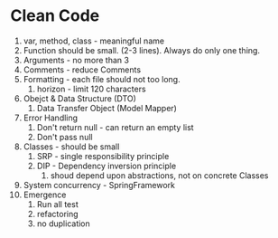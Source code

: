 # Clean Code 
1. var, method, class - meaningful name
2. Function should be small. (2-3 lines). Always do only one thing.
3. Arguments - no more than 3
4. Comments - reduce Comments
5. Formatting - each file should not too long. 
   1. horizon - limit 120 characters
6. Obejct & Data Structure (DTO)
   1. Data Transfer Object (Model Mapper)
7. Error Handling
   1. Don't return null - can return an empty list
   2. Don't pass null
8. Classes - should be small 
   1. SRP - single responsibility principle
   2. DIP - Dependency inversion principle 
      1. shoud depend upon abstractions, not on concrete Classes
9. System concurrency - SpringFramework
10. Emergence
    1.  Run all test
    2.  refactoring
    3.  no duplication
